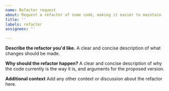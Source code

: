 ```yaml
---
name: Refactor request
about: Request a refactor of some code, making it easier to maintain
title: ''
labels: refactor
assignees: ''

---
```


**Describe the refactor you'd like.**
A clear and concise description of what changes should be made.

**Why should the refactor happen?**
A clear and concise description of why the code currently is the way it is, and arguments for the proposed version.

**Additional context**
Add any other context or discussion about the refactor here.
